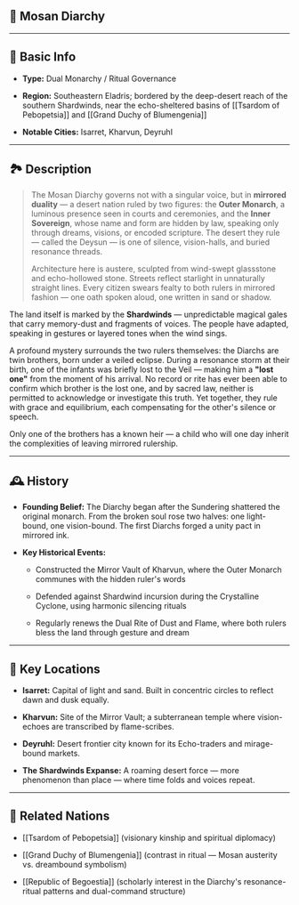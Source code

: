 ## 📍 Mosan Diarchy

---

## 📍 Basic Info

- **Type:** Dual Monarchy / Ritual Governance
    
- **Region:** Southeastern Eladris; bordered by the deep-desert reach of the southern Shardwinds, near the echo-sheltered basins of [[Tsardom of Pebopetsia]] and [[Grand Duchy of Blumengenia]]
    
- **Notable Cities:** Isarret, Kharvun, Deyruhl
    

---

## 🏞️ Description

> The Mosan Diarchy governs not with a singular voice, but in **mirrored duality** — a desert nation ruled by two figures: the **Outer Monarch**, a luminous presence seen in courts and ceremonies, and the **Inner Sovereign**, whose name and form are hidden by law, speaking only through dreams, visions, or encoded scripture. The desert they rule — called the Deysun — is one of silence, vision-halls, and buried resonance threads.
> 
> Architecture here is austere, sculpted from wind-swept glassstone and echo-hollowed stone. Streets reflect starlight in unnaturally straight lines. Every citizen swears fealty to both rulers in mirrored fashion — one oath spoken aloud, one written in sand or shadow.

The land itself is marked by the **Shardwinds** — unpredictable magical gales that carry memory-dust and fragments of voices. The people have adapted, speaking in gestures or layered tones when the wind sings.

A profound mystery surrounds the two rulers themselves: the Diarchs are twin brothers, born under a veiled eclipse. During a resonance storm at their birth, one of the infants was briefly lost to the Veil — making him a **"lost one"** from the moment of his arrival. No record or rite has ever been able to confirm which brother is the lost one, and by sacred law, neither is permitted to acknowledge or investigate this truth. Yet together, they rule with grace and equilibrium, each compensating for the other's silence or speech.

Only one of the brothers has a known heir — a child who will one day inherit the complexities of leaving mirrored rulership.

---

## 🕰️ History

- **Founding Belief:** The Diarchy began after the Sundering shattered the original monarch. From the broken soul rose two halves: one light-bound, one vision-bound. The first Diarchs forged a unity pact in mirrored ink.
    
- **Key Historical Events:**
    
    - Constructed the Mirror Vault of Kharvun, where the Outer Monarch communes with the hidden ruler's words
        
    - Defended against Shardwind incursion during the Crystalline Cyclone, using harmonic silencing rituals
        
    - Regularly renews the Dual Rite of Dust and Flame, where both rulers bless the land through gesture and dream
        

---

## 🌟 Key Locations

- **Isarret:** Capital of light and sand. Built in concentric circles to reflect dawn and dusk equally.
    
- **Kharvun:** Site of the Mirror Vault; a subterranean temple where vision-echoes are transcribed by flame-scribes.
    
- **Deyruhl:** Desert frontier city known for its Echo-traders and mirage-bound markets.
    
- **The Shardwinds Expanse:** A roaming desert force — more phenomenon than place — where time folds and voices repeat.
    

---

## 🔗 Related Nations

- [[Tsardom of Pebopetsia]] (visionary kinship and spiritual diplomacy)
    
- [[Grand Duchy of Blumengenia]] (contrast in ritual — Mosan austerity vs. dreambound symbolism)
    
- [[Republic of Begoestia]] (scholarly interest in the Diarchy's resonance-ritual patterns and dual-command structure)